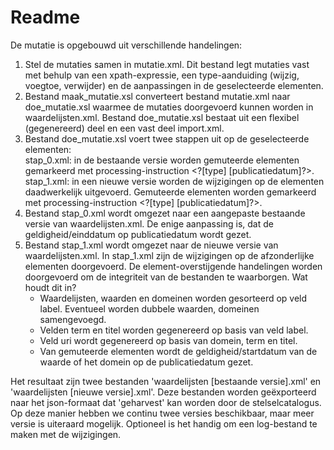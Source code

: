 # Readme
De mutatie is opgebouwd uit verschillende handelingen:
1. Stel de mutaties samen in mutatie.xml. Dit bestand legt mutaties vast met behulp van een xpath-expressie, een type-aanduiding (wijzig, voegtoe, verwijder) en de aanpassingen in de geselecteerde elementen.
2. Bestand maak_mutatie.xsl converteert bestand mutatie.xml naar doe_mutatie.xsl waarmee de mutaties doorgevoerd kunnen worden in waardelijsten.xml. Bestand doe_mutatie.xsl bestaat uit een flexibel (gegenereerd) deel en een vast deel import.xml.
3. Bestand doe_mutatie.xsl voert twee stappen uit op de geselecteerde elementen:<br/>stap_0.xml: in de bestaande versie worden gemuteerde elementen gemarkeerd met processing-instruction \<?[type] [publicatiedatum]?\>.<br/>stap_1.xml: in een nieuwe versie worden de wijzigingen op de elementen daadwerkelijk uitgevoerd. Gemuteerde elementen worden gemarkeerd met processing-instruction \<?[type] [publicatiedatum]?\>.
4. Bestand stap_0.xml wordt omgezet naar een aangepaste bestaande versie van waardelijsten.xml. De enige aanpassing is, dat de geldigheid/einddatum op publicatiedatum wordt gezet.
5. Bestand stap_1.xml wordt omgezet naar de nieuwe versie van waardelijsten.xml. In stap_1.xml zijn de wijzigingen op de afzonderlijke elementen doorgevoerd. De element-overstijgende handelingen worden doorgevoerd om de integriteit van de bestanden te waarborgen. Wat houdt dit in?
   - Waardelijsten, waarden en domeinen worden gesorteerd op veld label. Eventueel worden dubbele waarden, domeinen samengevoegd.
   - Velden term en titel worden gegenereerd op basis van veld label.
   - Veld uri wordt gegenereerd op basis van domein, term en titel.
   - Van gemuteerde elementen wordt de geldigheid/startdatum van de waarde of het domein op de publicatiedatum gezet.

Het resultaat zijn twee bestanden 'waardelijsten [bestaande versie].xml' en 'waardelijsten [nieuwe versie].xml'. Deze bestanden worden geëxporteerd naar het json-formaat dat 'geharvest' kan worden door de stelselcatalogus. Op deze manier hebben we continu twee versies beschikbaar, maar meer versie is uiteraard mogelijk. Optioneel is het handig om een log-bestand te maken met de wijzigingen.
